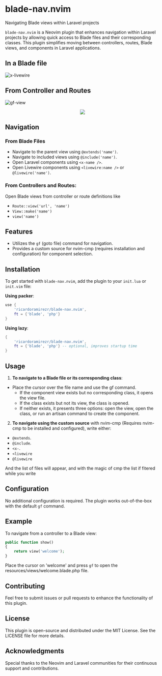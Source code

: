 # blade-nav.nvim
Navigating Blade views within Laravel projects

`blade-nav.nvim` is a Neovim plugin that enhances navigation within Laravel projects by allowing quick access to Blade files and their corresponding classes. This plugin simplifies moving between controllers, routes, Blade views, and components in Laravel applications.

## In a Blade file

![x-livewire](https://github.com/RicardoRamirezR/blade-nav.nvim/assets/6526545/8e10106f-d28e-40dc-b0df-c45f0f842980)

## From Controller and Routes

![gf-view](https://github.com/RicardoRamirezR/blade-nav.nvim/assets/6526545/e6ddb3ec-829f-4055-b8d1-581635bfb18c)

<p align="center">
    <a href="https://dotfyle.com/plugins/RicardoRamirezR/blade-nav.nvim">
        <img src="https://dotfyle.com/plugins/RicardoRamirezR/blade-nav.nvim/shield" />
    </a>
</p>

## Navigation

### From Blade Files

- Navigate to the parent view using `@extends('name')`.
- Navigate to included views using `@include('name')`.
- Open Laravel components using `<x-name />`.
- Open Livewire components using `<livewire:name />` or `@livewire('name')`.

### From Controllers and Routes:

Open Blade views from controller or route definitions like 
- `Route::view('url', 'name')`
- `View::make('name')`
- `view('name')`


## Features

- Utilizes the `gf` (goto file) command for navigation.
- Provides a custom source for nvim-cmp (requires installation and configuration) for component selection.

## Installation

To get started with `blade-nav.nvim`, add the plugin to your `init.lua` or `init.vim` file:

**Using packer**:

```lua
use {
    'ricardoramirezr/blade-nav.nvim',
    ft = {'blade', 'php'}
}
```
    
**Using lazy**:

```lua
{
    'ricardoramirezr/blade-nav.nvim',
    ft = {'blade', 'php'} -- optional, improves startup time
}
```

## Usage

1. **To navigate to a Blade file or its corresponding class**:

  - Place the cursor over the file name and use the gf command.
    - If the component view exists but no corresponding class, it opens the view file.
    - If the class exists but not its view, the class is opened.
    - If neither exists, it presents three options: open the view, open the class, or run an artisan command to create the component.
2. **To navigate using the custom source** with nvim-cmp (Requires nvim-cmp to be installed and configured), write either:

- `@extends`.
- `@include`.
- `<x-`.
- `<livewire`
- `@livewire`

And the list of files will appear, and with the magic of cmp the list if fitered while you write

## Configuration

No additional configuration is required. The plugin works out-of-the-box with the default `gf` command.

## Example

To navigate from a controller to a Blade view:
```php
public function show()
{
    return view('welcome');
}
```

Place the cursor on 'welcome' and press `gf` to open the resources/views/welcome.blade.php file.

## Contributing

Feel free to submit issues or pull requests to enhance the functionality of this plugin.

## License

This plugin is open-source and distributed under the MIT License. See the LICENSE file for more details.

## Acknowledgments

Special thanks to the Neovim and Laravel communities for their continuous support and contributions.


